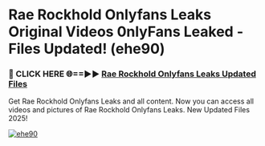 # Rae Rockhold Onlyfans Leaks Original Videos 0nlyFans Leaked - Files Updated! (ehe90)

<h3>🔴 CLICK HERE 🌐==►► <a href="https://tinyurl.com/4seja8ks" rel="nofollow">Rae Rockhold Onlyfans Leaks Updated Files</a></h3>

Get Rae Rockhold Onlyfans Leaks and all content. Now you can access all videos and pictures of Rae Rockhold Onlyfans Leaks. New Updated Files 2025!

[![ehe90](https://i.imgur.com/EWjZXRe.gif)](https://tinyurl.com/4seja8ks)
